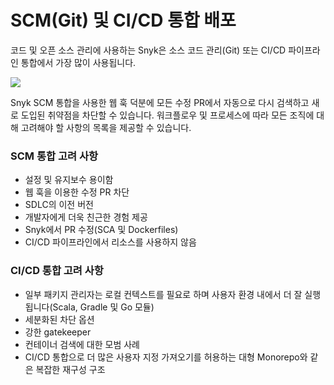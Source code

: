 # SCM(Git) 및 CI/CD 통합 배포

코드 및 오픈 소스 관리에 사용하는 Snyk은 소스 코드 관리(Git) 또는 CI/CD 파이프라인 통합에서 가장 많이 사용됩니다.

![](../../../.gitbook/assets/scm-ci-cid.png)

Snyk SCM 통합을 사용한 웹 훅 덕분에 모든 수정 PR에서 자동으로 다시 검색하고 새로 도입된 취약점을 차단할 수 있습니다. 워크플로우 및 프로세스에 따라 모든 조직에 대해 고려해야 할 사항의 목록을 제공할 수 있습니다.

### SCM 통합 고려 사항

* 설정 및 유지보수 용이함
* 웹 훅을 이용한 수정 PR 차단
* SDLC의 이전 버전
* 개발자에게 더욱 친근한 경험 제공
* Snyk에서 PR 수정(SCA 및 Dockerfiles)
* CI/CD 파이프라인에서 리소스를 사용하지 않음

### CI/CD 통합 고려 사항

* 일부 패키지 관리자는 로컬 컨텍스트를 필요로 하며 사용자 환경 내에서 더 잘 실행됩니다(Scala, Gradle 및 Go 모듈)
* 세분화된 차단 옵션
* 강한 gatekeeper
* 컨테이너 검색에 대한 모범 사례
* CI/CD 통합으로 더 많은 사용자 지정 가져오기를 허용하는 대형 Monorepo와 같은 복잡한 재구성 구조
